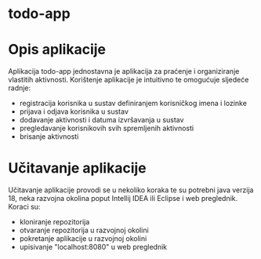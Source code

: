 # todo-app

# Opis aplikacije

Aplikacija todo-app jednostavna je aplikacija za praćenje i organiziranje vlastitih aktivnosti. Korištenje aplikacije je intuitivno te omogućuje sljedeće radnje:
- registracija korisnika u sustav definiranjem korisničkog imena i lozinke
- prijava i odjava korisnika u sustav
- dodavanje aktivnosti i datuma izvršavanja u sustav
- pregledavanje korisnikovih svih spremljenih aktivnosti
- brisanje aktivnosti

# Učitavanje aplikacije

Učitavanje aplikacije provodi se u nekoliko koraka te su potrebni java verzija 18, neka razvojna okolina poput Intellij IDEA ili Eclipse i web preglednik. Koraci su:
- kloniranje repozitorija
- otvaranje repozitorija u razvojnoj okolini
- pokretanje aplikacije u razvojnoj okolini
- upisivanje "localhost:8080" u web preglednik

